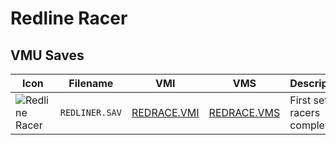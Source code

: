 # Redline Racer

## VMU Saves

| Icon | Filename | VMI | VMS | Description |
|------|----------|-----|-----|-------------|
| ![Redline Racer](../icons/REDLINER.SAV.GIF) | `REDLINER.SAV` | [REDRACE.VMI](REDRACE.VMI) | [REDRACE.VMS](REDRACE.VMS) | First set of racers complete
